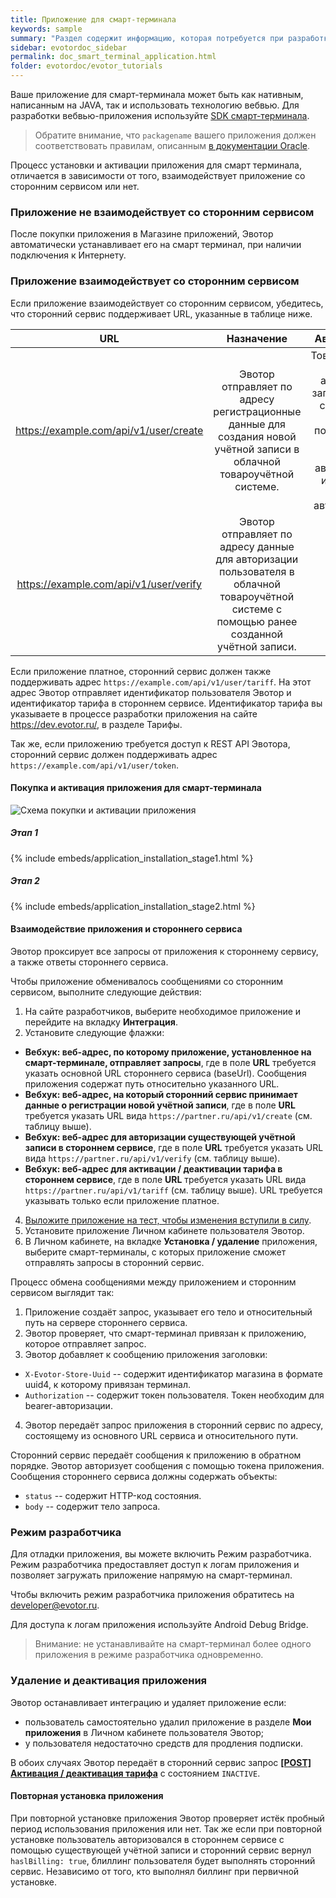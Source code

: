 ```yaml
---
title: Приложение для смарт-терминала
keywords: sample
summary: "Раздел содержит информацию, которая потребуется при разработке приложения для терминала."
sidebar: evotordoc_sidebar
permalink: doc_smart_terminal_application.html
folder: evotordoc/evotor_tutorials
---
```


Ваше приложение для смарт-терминала может быть как нативным, написанным на JAVA, так и использовать технологию вебвью. Для разработки вебвью-приложения используйте [SDK смарт-терминала](https://github.com/evotor/device-app).

> Обратите внимание, что `packagename` вашего приложения должен соответствовать правилам, описанным [в документации Oracle](https://docs.oracle.com/javase/tutorial/java/package/namingpkgs.html).

Процесс установки и активации приложения для смарт терминала, отличается в зависимости от того, взаимодействует приложение со сторонним сервисом или нет.

### Приложение не взаимодействует со сторонним сервисом

После покупки приложения в Магазине приложений, Эвотор автоматически устанавливает его на смарт терминал, при наличии подключения к Интернету.

### Приложение взаимодействует со сторонним сервисом

Если приложение взаимодействует со сторонним сервисом, убедитесь, что сторонний сервис поддерживает URL, указанные в таблице ниже.

|                URL               |                                                                     Назначение                                                                    |                                                                Авторизация                                                                |                                                      Дополнительно                                                     |
|:--------------------------------------:|:-------------------------------------------------------------------------------------------------------------------------------------------------:|:-----------------------------------------------------------------------------------------------------------------------------------------:|:----------------------------------------------------------------------------------------------------------------------:|
| https://example.com/api/v1/user/create | Эвотор отправляет по адресу регистрационные данные для создания новой учётной записи в облачной товароучётной системе.                     | Товароучётная система авторизует запрос облака с помощью имени пользователя и пароля (basic-авторизация) или токена (bearer-авторизация). |                                                                                                                        |
| https://example.com/api/v1/user/verify | Эвотор отправляет по адресу данные для авторизации пользователя в облачной товароучётной системе с помощью ранее созданной учётной записи. |                                                                                                                                           |                                                                                                                        |   |

Если приложение платное, сторонний сервис должен также поддерживать адрес  `https://example.com/api/v1/user/tariff`. На этот адрес Эвотор отправляет идентификатор пользователя Эвотор и идентификатор тарифа в стороннем сервисе. Идентификатор тарифа вы указываете в процессе разработки приложения на сайте https://dev.evotor.ru/, в разделе Тарифы.

Так же, если приложению требуется доступ к REST API Эвотора, сторонний сервис должен поддерживать адрес `https://example.com/api/v1/user/token`.

#### Покупка и активация приложения для смарт-терминала

![Схема покупки и активации приложения](https://github.com/Lytkini/Drafts/blob/master/pictures/smart-terminal%20application%20handling.png "Схема покупки и активации приложения")

##### Этап 1

{% include embeds/application_installation_stage1.html %}

##### Этап 2

{% include embeds/application_installation_stage2.html %}

#### Взаимодействие приложения и стороннего сервиса

Эвотор проксирует все запросы от приложения к стороннему сервису, а также ответы стороннего сервиса.

Чтобы приложение обменивалось сообщениями со сторонним сервисом, выполните следующие действия:
1. На сайте разработчиков, выберите необходимое приложение и перейдите на вкладку **Интеграция**.
3. Установите следующие флажки:
  * **Вебхук: веб-адрес, по которому приложение, установленное на смарт-терминале, отправляет запросы**, где в поле **URL** требуется указать основной URL стороннего сервиса (baseUrl). Сообщения приложения содержат путь относительно указанного URL.
  * **Вебхук: веб-адрес, на который сторонний сервис принимает данные о регистрации новой учётной записи**, где в поле **URL** требуется указать URL вида `https://partner.ru/api/v1/create` (см. таблицу выше).
  * **Вебхук: веб-адрес для авторизации существующей учётной записи в стороннем сервисе**, где в поле **URL** требуется указать URL вида `https://partner.ru/api/v1/verify` (см. таблицу выше).
  * **Вебхук: веб-адрес для активации / деактивации тарифа в стороннем сервисе**, где в поле **URL** требуется указать URL вида `https://partner.ru/api/v1/tariff` (см. таблицу выше). URL требуется указывать только если приложение платное.
4. [Выложите приложение на тест, чтобы изменения вступили в силу](https://developer.evotor.ru/application_testing/).
5. Установите приложение Личном кабинете пользователя Эвотор.
6. В Личном кабинете, на вкладке **Установка / удаление** приложения, выберите смарт-терминалы, с которых приложение сможет отправлять запросы в сторонний сервис.

Процесс обмена сообщениями между приложением и сторонним сервисом выглядит так:

1. Приложение создаёт запрос, указывает его тело и относительный путь на сервере стороннего сервиса.
2. Эвотор проверяет, что смарт-терминал привязан к приложению, которое отправляет запрос.
3. Эвотор добавляет к сообщению приложения заголовки:
  * `X-Evotor-Store-Uuid` -- содержит идентификатор магазина в формате uuid4, к которому привязан терминал.
  * `Authorization` -- содержит токен пользователя. Токен необходим для bearer-авторизации.
4. Эвотор передаёт запрос приложения в сторонний сервис по адресу, состоящему из основного URL сервиса и относительного пути.

Сторонний сервис передаёт сообщения к приложению в обратном порядке. Эвотор авторизует сообщения с помощью токена приложения. Сообщения стороннего сервиса должны содержать объекты:
  * `status` -- содержит HTTP-код состояния.
  * `body` -- содержит тело запроса.

### Режим разработчика

Для отладки приложения, вы можете включить Режим разработчика. Режим разработчика предоставляет доступ к логам приложения и позволяет загружать приложение напрямую на смарт-терминал.

Чтобы включить режим разработчика приложения обратитесь на [developer@evotor.ru](mailto:developer@evotor.ru).

Для доступа к логам приложения используйте Android Debug Bridge.

> Внимание: не устанавливайте на смарт-терминал более одного приложения в режиме разработчика одновременно.

### Удаление и деактивация приложения

Эвотор останавливает интеграцию и удаляет приложение если:
* пользователь самостоятельно удалил приложение в разделе **Мои приложения** в Личном кабинете пользователя Эвотор;
* у пользователя недостаточно средств для продления подписки.

В обоих случаях Эвотор передаёт в сторонний сервис запрос [**\[POST\] Активация / деактивация тарифа**](https://goo.gl/V71Guj) с состоянием `INACTIVE`.

#### Повторная установка приложения

При повторной установке приложения Эвотор проверяет истёк пробный период использования приложения или нет. Так же если при повторной установке пользователь авторизовался в стороннем сервисе с помощью существующей учётной записи и сторонний сервис вернул `haslBilling: true`, блиллинг пользователя будет выполнять сторонний сервис. Независимо от того, кто выполнял биллинг при первичной установке.

